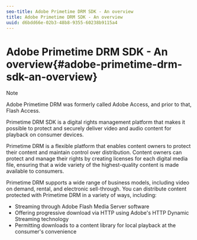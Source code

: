 ```yaml
---
seo-title: Adobe Primetime DRM SDK - An overview
title: Adobe Primetime DRM SDK - An overview
uuid: d6bdd66e-02b3-48b8-9355-60238b9115a4
---
```


# Adobe Primetime DRM SDK - An overview{#adobe-primetime-drm-sdk-an-overview}

>[!NOTE]
>
>Adobe Primetime DRM was formerly called Adobe Access, and prior to that, Flash Access.

Primetime DRM SDK is a digital rights management platform that makes it possible to protect and securely deliver video and audio content for playback on consumer devices.

Primetime DRM is a flexible platform that enables content owners to protect their content and maintain control over distribution. Content owners can protect and manage their rights by creating licenses for each digital media file, ensuring that a wide variety of the highest-quality content is made available to consumers.

Primetime DRM supports a wide range of business models, including video on demand, rental, and electronic sell-through. You can distribute content protected with Primetime DRM in a variety of ways, including:

* Streaming through Adobe Flash Media Server software 
* Offering progressive download via HTTP using Adobe's HTTP Dynamic Streaming technology 
* Permitting downloads to a content library for local playback at the consumer's convenience

